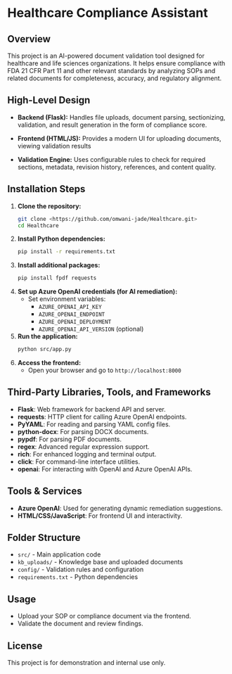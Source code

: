 # Healthcare Compliance Assistant

## Overview
This project is an AI-powered document validation tool designed for healthcare and life sciences organizations. It helps ensure compliance with FDA 21 CFR Part 11 and other relevant standards by analyzing SOPs and related documents for completeness, accuracy, and regulatory alignment.

## High-Level Design
- **Backend (Flask):** Handles file uploads, document parsing, sectionizing, validation, and result generation in the form of compliance score. 

- **Frontend (HTML/JS):** Provides a modern UI for uploading documents, viewing validation results

- **Validation Engine:** Uses configurable rules to check for required sections, metadata, revision history, references, and content quality.


## Installation Steps
1. **Clone the repository:**
   ```sh
   git clone <https://github.com/omwani-jade/Healthcare.git>
   cd Healthcare
   ```
2. **Install Python dependencies:**
   ```sh
   pip install -r requirements.txt
   ```
3. **Install additional packages:**
   ```sh
   pip install fpdf requests
   ```
4. **Set up Azure OpenAI credentials (for AI remediation):**
   - Set environment variables:
     - `AZURE_OPENAI_API_KEY`
     - `AZURE_OPENAI_ENDPOINT`
     - `AZURE_OPENAI_DEPLOYMENT`
     - `AZURE_OPENAI_API_VERSION` (optional)
5. **Run the application:**
   ```sh
   python src/app.py
   ```
6. **Access the frontend:**
   - Open your browser and go to `http://localhost:8000`

## Third-Party Libraries, Tools, and Frameworks
- **Flask**: Web framework for backend API and server.
- **requests**: HTTP client for calling Azure OpenAI endpoints.
- **PyYAML**: For reading and parsing YAML config files.
- **python-docx**: For parsing DOCX documents.
- **pypdf**: For parsing PDF documents.
- **regex**: Advanced regular expression support.
- **rich**: For enhanced logging and terminal output.
- **click**: For command-line interface utilities.
- **openai**: For interacting with OpenAI and Azure OpenAI APIs.

## Tools & Services
- **Azure OpenAI**: Used for generating dynamic remediation suggestions.
- **HTML/CSS/JavaScript**: For frontend UI and interactivity.

## Folder Structure
- `src/` - Main application code
- `kb_uploads/` - Knowledge base and uploaded documents
- `config/` - Validation rules and configuration
- `requirements.txt` - Python dependencies

## Usage
- Upload your SOP or compliance document via the frontend.
- Validate the document and review findings.


## License
This project is for demonstration and internal use only. 
